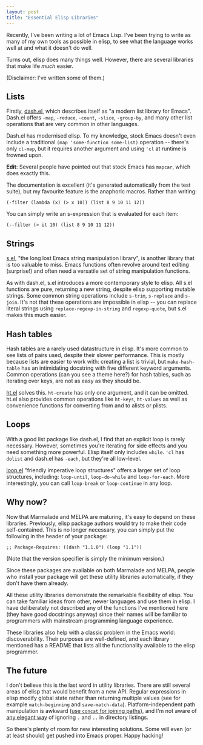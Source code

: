 ```yaml
--- 
layout: post
title: "Essential Elisp Libraries"
---
```


Recently, I've been writing a lot of Emacs Lisp. I've been trying to write
as many of my own tools as possible in elisp, to see what the language
works well at and what it doesn't do well.

Turns out, elisp does many things well. However, there are several
libraries that make life *much* easier.

(Disclaimer: I've written some of them.)

## Lists

Firstly, [dash.el](https://github.com/magnars/dash.el), which
describes itself as "a modern list library for Emacs". Dash.el offers
`-map`, `-reduce`, `-count`, `-slice`, `-group-by`, and many other
list operations that are very common in other languages.

Dash.el has modernised elisp. To my knowledge, stock Emacs doesn't
even include a traditional `(map 'some-function some-list)` operation
-- there's only `cl-map`, but it requires another argument and using
`'cl` at runtime is frowned upon.

**Edit**: Several people have pointed out that stock Emacs has
`mapcar`, which does exactly this.

The documentation is excellent (it's generated automatically from the
test suite), but my favourite feature is the anaphoric macros. Rather
than writing:

    (-filter (lambda (x) (> x 10)) (list 8 9 10 11 12))
    
You can simply write an s-expression that is evaluated for each item:

    (--filter (> it 10) (list 8 9 10 11 12))
    
## Strings

[s.el](https://github.com/magnars/s.el), "the long lost Emacs string
manipulation library", is another library that is too valuable to
miss. Emacs functions often revolve around text editing (surprise!)
and often need a versatile set of string manipulation functions.

As with dash.el, s.el introduces a more contemporary style to elisp. All
s.el functions are pure, returning a new string, despite elisp
supporting mutable strings. Some common string operations include
`s-trim`, `s-replace` and `s-join`. It's not that these operations are
impossible in elisp -- you can replace literal strings using
`replace-regexp-in-string` and `regexp-quote`, but s.el makes this
much easier.

## Hash tables

Hash tables are a rarely used datastructure in elisp. It's more common
to see lists of pairs used, despite their slower performance. This is
mostly because lists are easier to work with: creating a list is
trivial, but `make-hash-table` has an intimidating docstring with five
different keyword arguments. Common operations (can you see a theme
here?) for hash tables, such as iterating over keys, are not as easy
as they should be.

[ht.el](https://github.com/Wilfred/ht.el) solves this. `ht-create` has
only one argument, and it can be omitted. ht.el also provides common
operations like `ht-keys`, `ht-values` as well as convenience
functions for converting from and to alists or plists.

## Loops

With a good list package like dash.el, I find that an explicit loop is
rarely necessary. However, sometimes you're iterating for side effects
and you need something more powerful. Elisp itself only includes
`while`. `'cl` has `dolist` and dash.el has `-each`, but they're all
low-level.

[loop.el](https://github.com/Wilfred/loop.el) "friendly imperative
loop structures" offers a larger set of loop structures, including:
`loop-until`, `loop-do-while` and `loop-for-each`. More interestingly,
you can call `loop-break` or `loop-continue` in any loop.

## Why now?

Now that Marmalade and MELPA are maturing, it's easy to depend on
these libraries. Previously, elisp package authors would try to make
their code self-contained. This is no longer necessary, you can simply
put the following in the header of your package:

    ;; Package-Requires: ((dash "1.1.0") (loop "1.1"))

(Note that the version specifier is simply the minimum version.)

Since these packages are available on both Marmalade and MELPA, people
who install your package will get these utility libraries
automatically, if they don't have them already.

All these utility libraries demonstrate the remarkable flexibility of
elisp. You can take familiar ideas from other, newer languages and use
them in elisp. I have deliberately not described any of the functions
I've mentioned here (they have good docstrings anyway) since their
names will be familiar to programmers with mainstream programming
language experience.

These libraries also help with a classic problem in the Emacs world:
discoverability. Their purposes are well-defined, and each library
mentioned has a README that lists all the functionality available to
the elisp programmer.

## The future

I don't believe this is the last word in utility libraries. There are
still several areas of elisp that would benefit from a new
API. Regular expressions in elisp modify global state rather than
returning multiple values (see for example `match-beginning` and
`save-match-data`). Platform-independent path manipulation is awkward
([use `concat` for joining paths](http://stackoverflow.com/a/3964815)),
and I'm not aware of
[any elegant way](https://github.com/Wilfred/.emacs.d/blob/feedd50fc3f5bf890f268e987e22876872a0ce47/user-lisp/file-utils.el#L61)
of ignoring `.` and `..` in directory listings.

So there's plenty of room for new interesting solutions. Some will
even (or at least should) get pushed into Emacs proper. Happy hacking!
